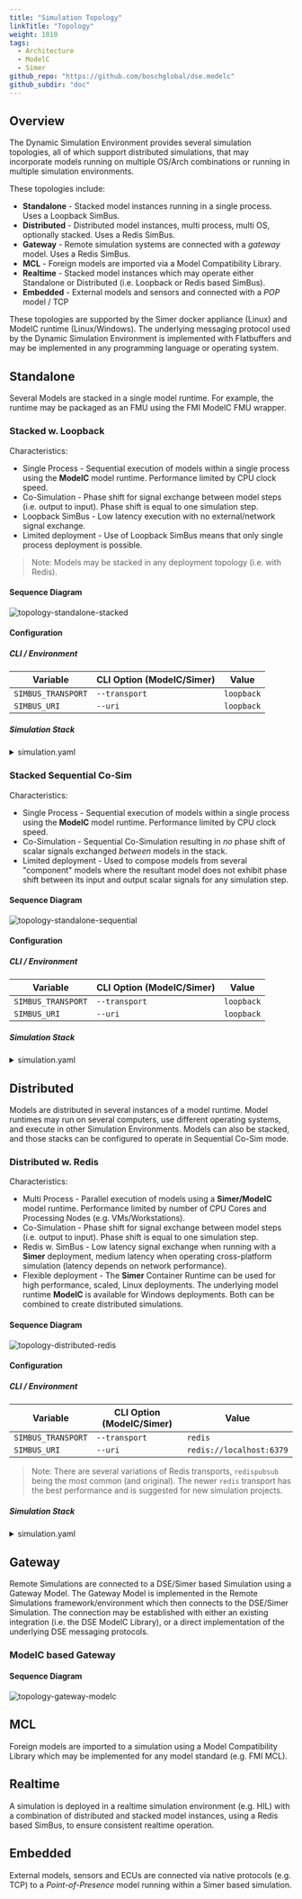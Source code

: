 ```yaml
---
title: "Simulation Topology"
linkTitle: "Topology"
weight: 1010
tags:
  - Architecture
  - ModelC
  - Simer
github_repo: "https://github.com/boschglobal/dse.modelc"
github_subdir: "doc"
---
```


## Overview

The Dynamic Simulation Environment provides several simulation topologies, all
of which support distributed simulations, that may incorporate models running
on multiple OS/Arch combinations or running in multiple simulation environments.

These topologies include:

* __Standalone__ - Stacked model instances running in a single process. Uses a Loopback SimBus.
* __Distributed__ - Distributed model instances, multi process, multi OS, optionally stacked. Uses a Redis SimBus.
* __Gateway__ - Remote simulation systems are connected with a _gateway_ model. Uses a Redis SimBus.
* __MCL__ - Foreign models are imported via a Model Compatibility Library.
* __Realtime__ - Stacked model instances which may operate either Standalone or Distributed (i.e. Loopback or Redis based SimBus).
* __Embedded__ - External models and sensors and connected with a _POP_ model / TCP

These topologies are supported by the Simer docker appliance (Linux) and
ModelC runtime (Linux/Windows). The underlying messaging protocol used by the
Dynamic Simulation Environment is implemented with Flatbuffers and may be
implemented in any programming language or operating system.


## Standalone

Several Models are stacked in a single model runtime. For example, the runtime
may be packaged as an FMU using the FMI ModelC FMU wrapper.


### Stacked w. Loopback

Characteristics:

* Single Process - Sequential execution of models within a single process using the __ModelC__ model runtime. Performance limited by CPU clock speed.
* Co-Simulation - Phase shift for signal exchange between model steps (i.e. output to input). Phase shift is equal to one simulation step.
* Loopback SimBus - Low latency execution with no external/network signal exchange.
* Limited deployment - Use of Loopback SimBus means that only single process deployment is possible.

> Note: Models may be stacked in any deployment topology (i.e. with Redis).


#### Sequence Diagram

<div hidden>

```text
@startuml topology-standalone-stacked

title "Standalone - Stacked Models with Loopback\n"

box "Model Runtime" #LightSteelBlue

participant Loopback as l
control Controller as c
participant Model as m1
participant Model as m2
participant Model as m3

loop CoSim Step
l -> c : step(signals)
activate c
c -> m1 : step(signals)
activate m1 #gold
return result(signals')
c -> m2 : step(signals)
activate m2 #gold
return result(signals')
c -> m3 : step(signals)
activate m3 #gold
return result(signals')
return result(signals'')
hnote over l,c : Signals'' is combined\n result from all models.

end

end box

center footer Dynamic Simulation Environment - ModelC

@enduml

```

</div>

![topology-standalone-stacked](topology-standalone-stacked.png)


#### Configuration

##### CLI / Environment

| Variable           | CLI Option (ModelC/Simer) | Value |
| ------------------ | ------------------------- | ------- |
| `SIMBUS_TRANSPORT` | `--transport` | `loopback` |
| `SIMBUS_URI`       | `--uri`       | `loopback` |


##### Simulation Stack

<details>
<summary>simulation.yaml</summary>

```yaml
---
kind: Stack
spec:
  connection:
    transport:
      loopback:
        uri: loopback
  runtime:
    stacked: true
```
</details>



### Stacked Sequential Co-Sim

Characteristics:

* Single Process - Sequential execution of models within a single process using the __ModelC__ model runtime. Performance limited by CPU clock speed.
* Co-Simulation - Sequential Co-Simulation resulting in _no_ phase shift of scalar signals exchanged _between_ models in the stack.
* Limited deployment - Used to compose models from several "component" models where the resultant model does not exhibit phase shift between its input and output scalar signals for any simulation step.


#### Sequence Diagram

<div hidden>

```text
@startuml topology-standalone-sequential

title "Standalone - Stacked Sequential Co-Sim\n"

box "Model Runtime" #LightSteelBlue

participant Loopback as l
control Controller as c
participant Model as m1
participant Model as m2
participant Model as m3

loop CoSim Step
l -> c : step(signals)
activate c
c -> m1 : step(signals)
activate m1 #gold
m1 -> m2 : step(signals')
deactivate
activate m2 #gold
m2 --> m3 : result(signals'')
deactivate
activate m3 #gold
m3 --> c : result(signals'')
deactivate
return result(signals'')

end

end box

center footer Dynamic Simulation Environment - ModelC

@enduml
```

</div>

![topology-standalone-sequential](topology-standalone-sequential.png)


#### Configuration

##### CLI / Environment

| Variable           | CLI Option (ModelC/Simer) | Value |
| ------------------ | ------------------------- | ------- |
| `SIMBUS_TRANSPORT` | `--transport` | `loopback` |
| `SIMBUS_URI`       | `--uri`       | `loopback` |


##### Simulation Stack

<details>
<summary>simulation.yaml</summary>

```yaml
---
kind: Stack
spec:
  connection:
    transport:
      loopback:
        uri: loopback
  runtime:
    stacked: true
    sequential: true
```
</details>



## Distributed

Models are distributed in several instances of a model runtime. Model runtimes may run on several computers, use different operating systems, and execute in other Simulation Environments. Models can also be stacked, and those stacks can be configured to operate in Sequential Co-Sim mode.


### Distributed w. Redis

Characteristics:

* Multi Process - Parallel execution of models using a __Simer/ModelC__ model runtime. Performance limited by number of CPU Cores and Processing Nodes (e.g. VMs/Workstations).
* Co-Simulation - Phase shift for signal exchange between model steps (i.e. output to input). Phase shift is equal to one simulation step.
* Redis w. SimBus - Low latency signal exchange when running with a __Simer__ deployment, medium latency when operating cross-platform simulation (latency depends on network performance).
* Flexible deployment - The __Simer__ Container Runtime can be used for high performance, scaled, Linux deployments. The underlying model runtime __ModelC__ is available for Windows deployments. Both can be combined to create distributed simulations.


#### Sequence Diagram

<div hidden>

```text
@startuml topology-distributed-redis
!pragma teoz true

title "Distributed Simulation w. Redis\n"

box "Model Runtime (Simer/Linux)" #LightSteelBlue
participant Model as m0
control Controller as c0
box "SimBus"
participant SimBus as s
participant Redis as r
end box
end box

box "Model Runtime (Windows)" #LightSteelBlue
control Controller as c1
participant Model as m1
participant Model as m2
end box

group Co-Sim Step

s o-[#Blue]-> r : step(signals)
r -[#Blue]-> c0 : step(signals)
activate c0
r -[#Blue]-> c1 : step(signals)
activate c1

c0 -> m0 : step(signals)
activate m0 #gold

group Sequential Co-Sim
c1 -> m1 : step(signals)
activate m1 #gold
m1 -> m2 : step(signals')
deactivate m1
activate m2 #gold
m2 --> c1 : result(signals'')
deactivate m2
end

c1 -[#Blue]-> r : result(signals'')
deactivate c1

m0 --> c0 : result(signals''')
deactivate m0
c0 -[#Blue]-> r : result(signals''')
deactivate c0
r -[#Blue]->o s : result(signals'')
r -[#Blue]->o s : result(signals''')


end

center footer Dynamic Simulation Environment - ModelC

@enduml

```

</div>

![topology-distributed-redis](topology-distributed-redis.png)



#### Configuration

##### CLI / Environment

| Variable           | CLI Option (ModelC/Simer) | Value |
| ------------------ | ------------------------- | ------- |
| `SIMBUS_TRANSPORT` | `--transport` | `redis` |
| `SIMBUS_URI`       | `--uri`       | `redis://localhost:6379` |

> Note: There are several variations of Redis transports, `redispubsub` being the most common (and original). The newer `redis` transport has the best performance and is suggested for new simulation projects.

##### Simulation Stack

<details>
<summary>simulation.yaml</summary>

```yaml
---
kind: Stack
spec:
  connection:
    transport:
      redis:
        uri: redis://localhost:6379
```
</details>



## Gateway

Remote Simulations are connected to a DSE/Simer based Simulation using a
Gateway Model. The Gateway Model is implemented in the Remote Simulations
framework/environment which then connects to the DSE/Simer Simulation. The
connection may be established with either an existing integration (i.e. the
DSE ModelC Library), or a direct implementation of the underlying
DSE messaging protocols.


### ModelC based Gateway

#### Sequence Diagram

<div hidden>

```text
@startuml topology-gateway-modelc
!pragma teoz true

title "Distributed Simulation w. Redis\n"

box "Model Runtime (Simer/Linux)" #LightSteelBlue
participant Model as m1
participant Model as m2
control Controller as c0
box "SimBus"
participant SimBus as s
participant Redis as r
end box
end box

box "Remote Simulation (Windows)" #LightSteelBlue
participant Gateway as g1
control Controller as c1
participant Model as m3
end box

group Co-Sim Step

activate c1
s o-[#Blue]-> r : step(signals)
r -[#Blue]-> c0 : step(signals)
activate c0

c0 -> m2 : step(signals)
activate m2 #gold

c1 -> g1 : step(signals)
activate g1 #gold
r -[#Green]-> g1 : step(signals)

m2 --> c0 : result(signals)
deactivate m2

g1 -[#Green]-> r : result(signals)
g1 --> c1 : result(signals)
deactivate g1

c0 -> m1 : step(signals)
activate m1 #gold

c1 -> m3 : step(signals)
activate m3 #gold

r -[#Green]->o s : result(signals)


m1 --> c0 : result(signals)
deactivate m1

m3 --> c1 : result(signals)
deactivate m3


c0 -[#Blue]-> r : result(signals)
deactivate c0
r -[#Blue]->o s : result(signals)

deactivate c1

hnote over c0,g1 : Synchronization

end

center footer Dynamic Simulation Environment - ModelC

@enduml

```

</div>

![topology-gateway-modelc](topology-gateway-modelc.png)



## MCL

Foreign models are imported to a simulation using a Model Compatibility Library
which may be implemented for any model standard (e.g. FMI MCL).


## Realtime

A simulation is deployed in a realtime simulation environment (e.g. HIL) with
a combination of distributed and stacked model instances, using a Redis based
SimBus, to ensure consistent realtime operation.


## Embedded

External models, sensors and ECUs are connected via native protocols (e.g. TCP)
to a _Point-of-Presence_ model running within a Simer based simulation.

